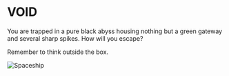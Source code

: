 # VOID
You are trapped in a pure black abyss housing nothing but a green gateway and several sharp spikes. How will you escape?

Remember to think outside the box.

![Spaceship](https://github.com/TacoGuy21/VOID/assets/119009502/c779e3ea-cf23-4743-abed-76f7c4092a22)
